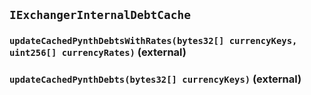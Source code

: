 ## `IExchangerInternalDebtCache`

### `updateCachedPynthDebtsWithRates(bytes32[] currencyKeys, uint256[] currencyRates)` (external)

### `updateCachedPynthDebts(bytes32[] currencyKeys)` (external)
